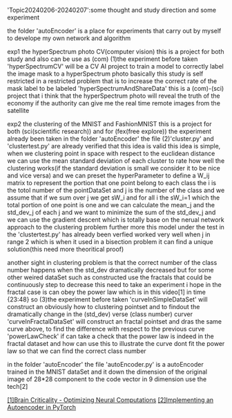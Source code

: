 'Topic20240206-20240207':some thought and study direction and some experiment

the folder
'autoEncoder' is a place for experiments that carry out by myself to develope my own network and algorithm

exp1 the hyperSpectrum photo CV(computer vision)
this is a project for both study and also can be use as (com)
(1)the experiment before taken
'hyperSpectrumCV' will be a CV AI project to train a model to correctly label the image mask to a hyperSpectrum photo
basically this study is self restricted in a restricted problem that is to increase the correct rate of the mask label to be labeled
'hyperSpectrumAndShareData' this is a (com)-(sci) project that i think that the hyperSpectrum photo will reveal the truth of the economy if the authority can give me the real time remote images from the satellite

exp2 the clustering of the MNIST and FashionMNIST
this is a project for both (sci(scientific research)) and for (fex(free explore))
the experiment already been taken
in the folder 'autoEncoder' the file
(2)'cluster.py' and 'clustertest.py' are already verified that this idea is valid
this idea is simple, when we clustering point in space with respect to the euclidean distance
we can use the mean standard deviation of each cluster to rate how well the clustering works(if the standard deviation is small we consider it to be nice and vice versa)
and we can preset the hyperParameter to define a W_ij matrix to represent the portion that one point belong to each class
the i is the totol number of the pointDataSet and j is the number of the class
and we assume that if we sum over j we get sW_i and for all i the sW_i=1 which the total portion of one point is one
and we can calculate the mean_j and the std_dev_j of each j
and we want to minimize the sum of the std_dev_j and we can use the gradient descent
which is totally base on the nerual network approach to the clustering problem
further more this model under the test in the 'clustertest.py' has already been verfied worked very well when j in range 2
which is when it used in a bisection problem it can find a unique solution(this need more theoritical proof)

another sight in clustering problem is that the correct number of the class number happens when the std_dev dramatically decreased
but for some other weired dataSet such as constructed use the fractals that could be continuously step to decrease this need to take an experiment
i hope in the fractal case is can obey the power law which is in this video[1] in time {23:48}
so 
(3)the experiment before taken
'curveInSimpleDataSet' will construct an obviously how to clustering pointset and to findout the dramatically change in the (std_dev) verse (class number) curver
'curveInFractalDataSet' will construct an fractal pointset and dras the same curve above, to find the difference with respect to the previous curve
'powerLawCheck' if can take a check that the power law is indeed in the fractal dataset and how can use this to illustrate the curve dont fit the power law so that we can find the correct class number



in the folder 'autoEncoder' the file
'autoEncoder.py' is a autoEncoder trained in the MNIST dataSet and it down the dimension of the original image of 28*28 component
to the code vector in 9 dimension use the tech[2]

[[1]Brain Criticality - Optimizing Neural Computations](https://www.youtube.com/watch?v=vwLb3XlPCB4&list=PLrbMfgZRtJQHFxOO0VurG5EEZUXU8-12h&index=431)
[[2]Implementing an Autoencoder in PyTorch](https://www.geeksforgeeks.org/implementing-an-autoencoder-in-pytorch/)


